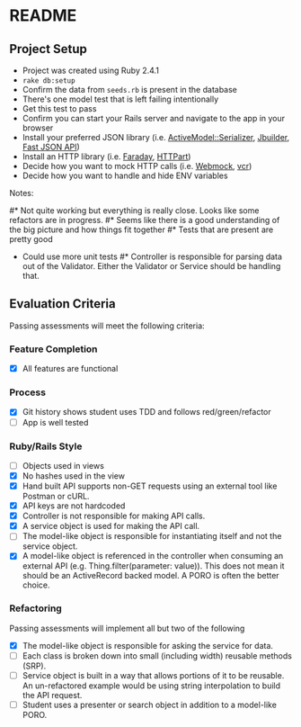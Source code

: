 # README

## Project Setup

* Project was created using Ruby 2.4.1
* `rake db:setup`
* Confirm the data from `seeds.rb` is present in the database
* There's one model test that is left failing intentionally
* Get this test to pass
* Confirm you can start your Rails server and navigate to the app in your browser
* Install your preferred JSON library (i.e. [ActiveModel::Serializer](https://github.com/rails-api/active_model_serializers), [Jbuilder](https://github.com/rails/jbuilder), [Fast JSON API](https://github.com/Netflix/fast_jsonapi))
* Install an HTTP library (i.e. [Faraday](https://github.com/lostisland/faraday), [HTTPart](https://github.com/jnunemaker/httparty))
* Decide how you want to mock HTTP calls (i.e. [Webmock](https://github.com/bblimke/webmock), [vcr](https://github.com/vcr/vcr))
* Decide how you want to handle and hide ENV variables


Notes:

#* Not quite working but everything is really close. Looks like some refactors are in progress.
#* Seems like there is a good understanding of the big picture and how things fit together
#* Tests that are present are pretty good
* Could use more unit tests
#* Controller is responsible for parsing data out of the Validator. Either the Validator or Service should be handling that.

## Evaluation Criteria

Passing assessments will meet the following criteria:

### Feature Completion

- [X] All features are functional

### Process

- [x] Git history shows student uses TDD and follows red/green/refactor
- [ ] App is well tested

### Ruby/Rails Style

- [ ] Objects used in views
- [x] No hashes used in the view
- [X] Hand built API supports non-GET requests using an external tool like Postman or cURL.
- [x] API keys are not hardcoded
- [x] Controller is not responsible for making API calls.
- [x] A service object is used for making the API call.
- [ ] The model-like object is responsible for instantiating itself and not the service object.
- [x] A model-like object is referenced in the controller when consuming an external API (e.g. Thing.filter(parameter: value)). This does not mean it should be an ActiveRecord backed model. A PORO is often the better choice.

### Refactoring

Passing assessments will implement all but two of the following

- [x] The model-like object is responsible for asking the service for data.
- [ ] Each class is broken down into small (including width) reusable methods (SRP).
- [ ] Service object is built in a way that allows portions of it to be reusable. An un-refactored example would be using string interpolation to build the API request.
- [ ] Student uses a presenter or search object in addition to a model-like PORO.
